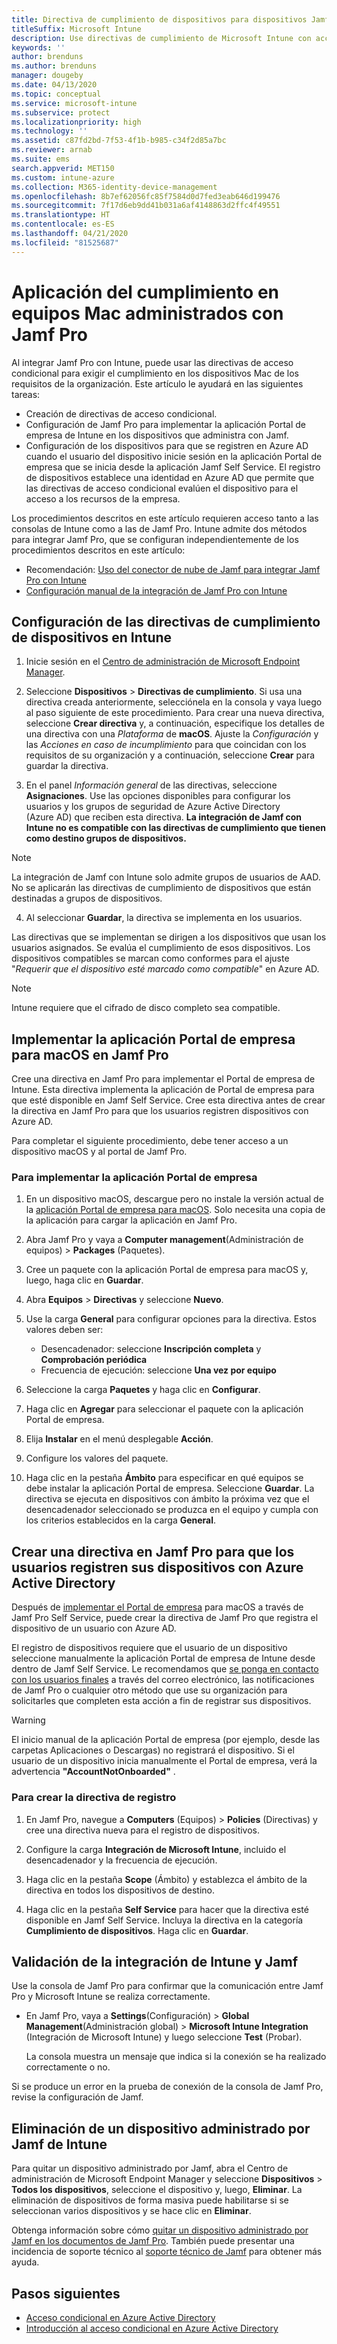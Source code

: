 ```yaml
---
title: Directiva de cumplimiento de dispositivos para dispositivos Jamf
titleSuffix: Microsoft Intune
description: Use directivas de cumplimiento de Microsoft Intune con acceso condicional de Azure Active Directory para ayudar a proteger los dispositivos administrados por Jamf.
keywords: ''
author: brenduns
ms.author: brenduns
manager: dougeby
ms.date: 04/13/2020
ms.topic: conceptual
ms.service: microsoft-intune
ms.subservice: protect
ms.localizationpriority: high
ms.technology: ''
ms.assetid: c87fd2bd-7f53-4f1b-b985-c34f2d85a7bc
ms.reviewer: arnab
ms.suite: ems
search.appverid: MET150
ms.custom: intune-azure
ms.collection: M365-identity-device-management
ms.openlocfilehash: 8b7ef62056fc85f7584d0d7fed3eab646d199476
ms.sourcegitcommit: 7f17d6eb9dd41b031a6af4148863d2ffc4f49551
ms.translationtype: HT
ms.contentlocale: es-ES
ms.lasthandoff: 04/21/2020
ms.locfileid: "81525687"
---
```

# <a name="enforce-compliance-on-macs-managed-with-jamf-pro"></a>Aplicación del cumplimiento en equipos Mac administrados con Jamf Pro

Al integrar Jamf Pro con Intune, puede usar las directivas de acceso condicional para exigir el cumplimiento en los dispositivos Mac de los requisitos de la organización. Este artículo le ayudará en las siguientes tareas:  

- Creación de directivas de acceso condicional.
- Configuración de Jamf Pro para implementar la aplicación Portal de empresa de Intune en los dispositivos que administra con Jamf.
- Configuración de los dispositivos para que se registren en Azure AD cuando el usuario del dispositivo inicie sesión en la aplicación Portal de empresa que se inicia desde la aplicación Jamf Self Service. El registro de dispositivos establece una identidad en Azure AD que permite que las directivas de acceso condicional evalúen el dispositivo para el acceso a los recursos de la empresa.  
 
Los procedimientos descritos en este artículo requieren acceso tanto a las consolas de Intune como a las de Jamf Pro.
Intune admite dos métodos para integrar Jamf Pro, que se configuran independientemente de los procedimientos descritos en este artículo:

- Recomendación: [Uso del conector de nube de Jamf para integrar Jamf Pro con Intune](conditional-access-jamf-cloud-connector.md)
- [Configuración manual de la integración de Jamf Pro con Intune](conditional-access-integrate-jamf.md)

## <a name="set-up-device-compliance-policies-in-intune"></a>Configuración de las directivas de cumplimiento de dispositivos en Intune

1. Inicie sesión en el [Centro de administración de Microsoft Endpoint Manager](https://go.microsoft.com/fwlink/?linkid=2109431).

2. Seleccione **Dispositivos** > **Directivas de cumplimiento**. Si usa una directiva creada anteriormente, selecciónela en la consola y vaya luego al paso siguiente de este procedimiento. Para crear una nueva directiva, seleccione **Crear directiva** y, a continuación, especifique los detalles de una directiva con una *Plataforma* de **macOS**. Ajuste la *Configuración* y las *Acciones en caso de incumplimiento* para que coincidan con los requisitos de su organización y a continuación, seleccione **Crear** para guardar la directiva.

3. En el panel *Información general* de las directivas, seleccione **Asignaciones**. Use las opciones disponibles para configurar los usuarios y los grupos de seguridad de Azure Active Directory (Azure AD) que reciben esta directiva. **La integración de Jamf con Intune no es compatible con las directivas de cumplimiento que tienen como destino grupos de dispositivos.**

> [!NOTE]
> La integración de Jamf con Intune solo admite grupos de usuarios de AAD. No se aplicarán las directivas de cumplimiento de dispositivos que están destinadas a grupos de dispositivos.

4. Al seleccionar **Guardar**, la directiva se implementa en los usuarios.  

Las directivas que se implementan se dirigen a los dispositivos que usan los usuarios asignados. Se evalúa el cumplimiento de esos dispositivos. Los dispositivos compatibles se marcan como conformes para el ajuste "*Requerir que el dispositivo esté marcado como compatible*" en Azure AD.  

> [!NOTE]
> Intune requiere que el cifrado de disco completo sea compatible.

## <a name="deploy-the-company-portal-app-for-macos-in-jamf-pro"></a>Implementar la aplicación Portal de empresa para macOS en Jamf Pro

Cree una directiva en Jamf Pro para implementar el Portal de empresa de Intune. Esta directiva implementa la aplicación de Portal de empresa para que esté disponible en Jamf Self Service. Cree esta directiva antes de crear la directiva en Jamf Pro para que los usuarios registren dispositivos con Azure AD.  

Para completar el siguiente procedimiento, debe tener acceso a un dispositivo macOS y al portal de Jamf Pro. 

### <a name="to-deploy-the-company-portal-app"></a>Para implementar la aplicación Portal de empresa  

1. En un dispositivo macOS, descargue pero no instale la versión actual de la [aplicación Portal de empresa para macOS](https://go.microsoft.com/fwlink/?linkid=862280). Solo necesita una copia de la aplicación para cargar la aplicación en Jamf Pro.  

2. Abra Jamf Pro y vaya a **Computer management**(Administración de equipos) > **Packages** (Paquetes).

3. Cree un paquete con la aplicación Portal de empresa para macOS y, luego, haga clic en **Guardar**.

4. Abra **Equipos** > **Directivas** y seleccione **Nuevo**.

5. Use la carga **General** para configurar opciones para la directiva. Estos valores deben ser:
   - Desencadenador: seleccione **Inscripción completa** y **Comprobación periódica**
   - Frecuencia de ejecución: seleccione **Una vez por equipo**

6. Seleccione la carga **Paquetes** y haga clic en **Configurar**.

7. Haga clic en **Agregar** para seleccionar el paquete con la aplicación Portal de empresa.

8. Elija **Instalar** en el menú desplegable **Acción**.
9. Configure los valores del paquete.

10. Haga clic en la pestaña **Ámbito** para especificar en qué equipos se debe instalar la aplicación Portal de empresa. Seleccione **Guardar**. La directiva se ejecuta en dispositivos con ámbito la próxima vez que el desencadenador seleccionado se produzca en el equipo y cumpla con los criterios establecidos en la carga **General**.

## <a name="create-a-policy-in-jamf-pro-to-have-users-register-their-devices-with-azure-active-directory"></a>Crear una directiva en Jamf Pro para que los usuarios registren sus dispositivos con Azure Active Directory  

Después de [implementar el Portal de empresa](conditional-access-assign-jamf.md#deploy-the-company-portal-app-for-macos-in-jamf-pro) para macOS a través de Jamf Pro Self Service, puede crear la directiva de Jamf Pro que registra el dispositivo de un usuario con Azure AD. 

El registro de dispositivos requiere que el usuario de un dispositivo seleccione manualmente la aplicación Portal de empresa de Intune desde dentro de Jamf Self Service. Le recomendamos que [se ponga en contacto con los usuarios finales](../fundamentals/end-user-educate.md) a través del correo electrónico, las notificaciones de Jamf Pro o cualquier otro método que use su organización para solicitarles que completen esta acción a fin de registrar sus dispositivos. 

> [!WARNING]
> El inicio manual de la aplicación Portal de empresa (por ejemplo, desde las carpetas Aplicaciones o Descargas) no registrará el dispositivo. Si el usuario de un dispositivo inicia manualmente el Portal de empresa, verá la advertencia **"AccountNotOnboarded"** .

### <a name="to-create-the-registration-policy"></a>Para crear la directiva de registro  

1. En Jamf Pro, navegue a **Computers** (Equipos) > **Policies** (Directivas) y cree una directiva nueva para el registro de dispositivos.

2. Configure la carga **Integración de Microsoft Intune**, incluido el desencadenador y la frecuencia de ejecución.

3. Haga clic en la pestaña **Scope** (Ámbito) y establezca el ámbito de la directiva en todos los dispositivos de destino.

4. Haga clic en la pestaña **Self Service** para hacer que la directiva esté disponible en Jamf Self Service. Incluya la directiva en la categoría **Cumplimiento de dispositivos**. Haga clic en **Guardar**.

## <a name="validate-intune-and-jamf-integration"></a>Validación de la integración de Intune y Jamf  

Use la consola de Jamf Pro para confirmar que la comunicación entre Jamf Pro y Microsoft Intune se realiza correctamente. 

- En Jamf Pro, vaya a **Settings**(Configuración) > **Global Management**(Administración global) > **Microsoft Intune Integration** (Integración de Microsoft Intune) y luego seleccione **Test** (Probar).

    La consola muestra un mensaje que indica si la conexión se ha realizado correctamente o no.  

Si se produce un error en la prueba de conexión de la consola de Jamf Pro, revise la configuración de Jamf. 


## <a name="removing-a-jamf-managed-device-from-intune"></a>Eliminación de un dispositivo administrado por Jamf de Intune

Para quitar un dispositivo administrado por Jamf, abra el Centro de administración de Microsoft Endpoint Manager y seleccione **Dispositivos** > **Todos los dispositivos**, seleccione el dispositivo y, luego, **Eliminar**.  La eliminación de dispositivos de forma masiva puede habilitarse si se seleccionan varios dispositivos y se hace clic en **Eliminar**.

Obtenga información sobre cómo [quitar un dispositivo administrado por Jamf en los documentos de Jamf Pro](https://www.jamf.com/jamf-nation/articles/80/unmanaging-computers-while-preserving-their-inventory-information). También puede presentar una incidencia de soporte técnico al [soporte técnico de Jamf](https://www.jamf.com/support/) para obtener más ayuda. 

## <a name="next-steps"></a>Pasos siguientes

- [Acceso condicional en Azure Active Directory](https://docs.microsoft.com/azure/active-directory/active-directory-conditional-access-azure-portal)
- [Introducción al acceso condicional en Azure Active Directory](https://docs.microsoft.com/azure/active-directory/active-directory-conditional-access-azure-portal-get-started)
